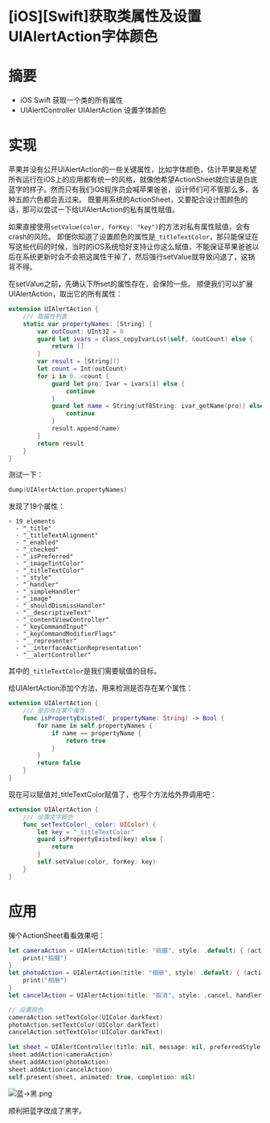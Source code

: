 # [iOS][Swift]获取类属性及设置UIAlertAction字体颜色

# 摘要

- iOS Swift 获取一个类的所有属性
- UIAlertController UIAlertAction 设置字体颜色

# 实现

苹果并没有公开UIAlertAction的一些关键属性，比如字体颜色，估计苹果是希望所有运行在iOS上的应用都有统一的风格，就像他希望ActionSheet就应该是白底蓝字的样子。然而只有我们iOS程序员会喊苹果爸爸，设计师们可不管那么多，各种五颜六色都会丢过来。
既要用系统的ActionSheet，又要配合设计图颜色的话，那可以尝试一下给UIAlertAction的私有属性赋值。

如果直接使用`setValue(color, forKey: "key")`的方法对私有属性赋值，会有crash的风险。
即便你知道了设置颜色的属性是`_titleTextColor`，那只能保证在写这些代码的时候，当时的iOS系统恰好支持让你这么赋值，不能保证苹果爸爸以后在系统更新时会不会把这属性干掉了，然后强行setValue就导致闪退了，这锅背不得。

在setValue之前，先确认下所set的属性存在，会保险一些。
顺便我们可以扩展UIAlertAction，取出它的所有属性：
```swift
extension UIAlertAction {
    /// 取属性列表
    static var propertyNames: [String] {
        var outCount: UInt32 = 0
        guard let ivars = class_copyIvarList(self, &outCount) else {
            return []
        }
        var result = [String]()
        let count = Int(outCount)
        for i in 0..<count {
            guard let pro: Ivar = ivars[i] else {
                continue
            }
            guard let name = String(utf8String: ivar_getName(pro)) else {
                continue
            }
            result.append(name)
        }
        return result
    }
}
```

测试一下：
```swift
dump(UIAlertAction.propertyNames)
```
发现了19个属性：
```
▿ 19 elements
  - "_title"
  - "_titleTextAlignment"
  - "_enabled"
  - "_checked"
  - "_isPreferred"
  - "_imageTintColor"
  - "_titleTextColor"
  - "_style"
  - "_handler"
  - "_simpleHandler"
  - "_image"
  - "_shouldDismissHandler"
  - "__descriptiveText"
  - "_contentViewController"
  - "_keyCommandInput"
  - "_keyCommandModifierFlags"
  - "__representer"
  - "__interfaceActionRepresentation"
  - "__alertController"
```

其中的`_titleTextColor`是我们需要赋值的目标。

给UIAlertAction添加个方法，用来检测是否存在某个属性：
```swift
extension UIAlertAction {
    /// 是否存在某个属性
    func isPropertyExisted(_ propertyName: String) -> Bool {
        for name in self.propertyNames {
            if name == propertyName {
                return true
            }
        }
        return false
    }
}
```

现在可以赋值对_titleTextColor赋值了，也写个方法给外界调用吧：
```swift
extension UIAlertAction {
    /// 设置文字颜色
    func setTextColor(_ color: UIColor) {
        let key = "_titleTextColor"
        guard isPropertyExisted(key) else {
            return
        }
        self.setValue(color, forKey: key)
    }
}
```

# 应用

弹个ActionSheet看看效果吧：

```swift
let cameraAction = UIAlertAction(title: "拍摄", style: .default) { (action) in
    print("拍摄")
}
let photoAction = UIAlertAction(title: "相册", style: .default) { (action) in
    print("相册")
}
let cancelAction = UIAlertAction(title: "取消", style: .cancel, handler: nil)

// 设置颜色
cameraAction.setTextColor(UIColor.darkText)
photoAction.setTextColor(UIColor.darkText)
cancelAction.setTextColor(UIColor.darkText)
        
let sheet = UIAlertController(title: nil, message: nil, preferredStyle: .actionSheet)
sheet.addAction(cameraAction)
sheet.addAction(photoAction)
sheet.addAction(cancelAction)
self.present(sheet, animated: true, completion: nil)
```

![蓝->黑.png](http://upload-images.jianshu.io/upload_images/2419179-2cbfbc7a4c48b794.png?imageMogr2/auto-orient/strip%7CimageView2/2/w/1240)

顺利把蓝字改成了黑字。

